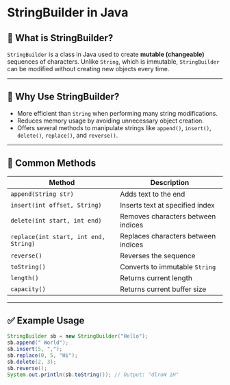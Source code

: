 # StringBuilder in Java

## 🚀 What is StringBuilder?

`StringBuilder` is a class in Java used to create **mutable (changeable)** sequences of characters. Unlike `String`, which is immutable, `StringBuilder` can be modified without creating new objects every time.

---

## 🧠 Why Use StringBuilder?

- More efficient than `String` when performing many string modifications.
- Reduces memory usage by avoiding unnecessary object creation.
- Offers several methods to manipulate strings like `append()`, `insert()`, `delete()`, `replace()`, and `reverse()`.

---

## 🧪 Common Methods

| Method                         | Description                              |
|-------------------------------|------------------------------------------|
| `append(String str)`          | Adds text to the end                     |
| `insert(int offset, String)`  | Inserts text at specified index          |
| `delete(int start, int end)`  | Removes characters between indices       |
| `replace(int start, int end, String)` | Replaces characters between indices |
| `reverse()`                   | Reverses the sequence                    |
| `toString()`                  | Converts to immutable `String`           |
| `length()`                    | Returns current length                   |
| `capacity()`                  | Returns current buffer size              |

---

## ✅ Example Usage

```java
StringBuilder sb = new StringBuilder("Hello");
sb.append(" World");
sb.insert(5, ",");
sb.replace(0, 5, "Hi");
sb.delete(2, 3);
sb.reverse();
System.out.println(sb.toString()); // Output: "dlroW iH"
